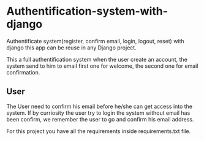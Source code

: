 # Authentification-system-with-django
Authentificate system(register, confirm email, login, logout, reset) with django this app can be reuse in any Django project.

This a full authentification system when the user create an account, the system send to him to email first one for welcome, the second one for email confirmation.

## User
The User need to confirm his email before he/she can get access into the system. If by curriosity the user try to login the system without email has been confirm,
we remember the user to go and confirm his email address.

For this project you have all the requirements inside requirements.txt file.

